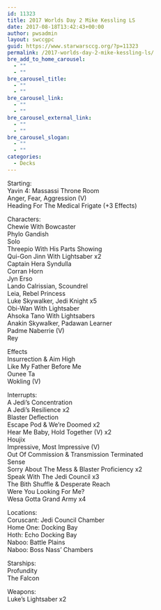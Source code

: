 ```yaml
---
id: 11323
title: 2017 Worlds Day 2 Mike Kessling LS
date: 2017-08-18T13:42:43+00:00
author: pwsadmin
layout: swccgpc
guid: https://www.starwarsccg.org/?p=11323
permalink: /2017-worlds-day-2-mike-kessling-ls/
bre_add_to_home_carousel:
  - ""
  - ""
bre_carousel_title:
  - ""
  - ""
bre_carousel_link:
  - ""
  - ""
bre_carousel_external_link:
  - ""
  - ""
bre_carousel_slogan:
  - ""
  - ""
categories:
  - Decks
---
```

Starting:  
Yavin 4: Massassi Throne Room  
Anger, Fear, Aggression (V)  
Heading For The Medical Frigate (+3 Effects)

Characters:  
Chewie With Bowcaster  
Phylo Gandish  
Solo  
Threepio With His Parts Showing  
Qui-Gon Jinn With Lightsaber x2  
Captain Hera Syndulla  
Corran Horn  
Jyn Erso  
Lando Calrissian, Scoundrel  
Leia, Rebel Princess  
Luke Skywalker, Jedi Knight x5  
Obi-Wan With Lightsaber  
Ahsoka Tano With Lightsabers  
Anakin Skywalker, Padawan Learner  
Padme Naberrie (V)  
Rey

Effects  
Insurrection & Aim High  
Like My Father Before Me  
Ounee Ta  
Wokling (V)

Interrupts:  
A Jedi&#8217;s Concentration  
A Jedi&#8217;s Resilience x2  
Blaster Deflection  
Escape Pod & We&#8217;re Doomed x2  
Hear Me Baby, Hold Together (V) x2  
Houjix  
Impressive, Most Impressive (V)  
Out Of Commission & Transmission Terminated  
Sense  
Sorry About The Mess & Blaster Proficiency x2  
Speak With The Jedi Council x3  
The Bith Shuffle & Desperate Reach  
Were You Looking For Me?  
Wesa Gotta Grand Army x4

Locations:  
Coruscant: Jedi Council Chamber  
Home One: Docking Bay  
Hoth: Echo Docking Bay  
Naboo: Battle Plains  
Naboo: Boss Nass&#8217; Chambers

Starships:  
Profundity  
The Falcon

Weapons:  
Luke&#8217;s Lightsaber x2